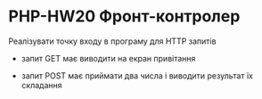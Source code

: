 # PHP-HW20 Фронт-контролер

Реалізувати точку входу в програму для HTTP запитів

- запит GET має виводити на екран привітання

- запит POST має приймати два числа і виводити результат їх складання